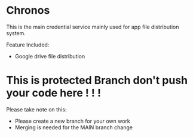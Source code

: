 # Chronos

This is the main credential service mainly used 
for app file distribution system.

Feature Included:

- Google drive file distribution

# This is protected Branch don't push your code here ! ! !

Please take note on this: 
- Please create a new branch for your own work
- Merging is needed for the MAIN branch change
